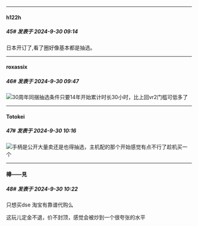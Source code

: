 ﻿
*****

####  h122h  
##### 45#       发表于 2024-9-30 09:14

日本开订了,看了圈好像基本都是抽选。


*****

####  roxassix  
##### 46#       发表于 2024-9-30 09:47

<img src="https://static.saraba1st.com/image/smiley/face2017/067.png" referrerpolicy="no-referrer">30周年同捆抽选条件只要14年开始累计时长30小时，比上回vr2门槛可低多了


*****

####  Totokei  
##### 47#       发表于 2024-9-30 10:16

<img src="https://static.saraba1st.com/image/smiley/face2017/009.gif" referrerpolicy="no-referrer">手柄是公开大量卖还是也得抽选，主机配的那个开始感觉有点不行了趁机买一个


*****

####  樽——見  
##### 48#       发表于 2024-9-30 10:22

只想买dse 淘宝有靠谱代购么

这玩儿定金不退，价不封顶，感觉会被炒到一个很夸张的水平

